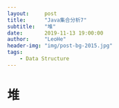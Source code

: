 ```yaml
---
layout:     post
title:      "Java集合分析7"
subtitle:   "堆"
date:       2019-11-13 19:00:00
author:     "LeoHe"
header-img: "img/post-bg-2015.jpg"
tags:
    - Data Structure
---
```


# 堆